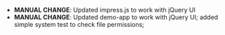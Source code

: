 - **MANUAL CHANGE**: Updated impress.js to work with jQuery UI
- **MANUAL CHANGE**: Updated demo-app to work with jQuery UI; added simple system test to check file permissions;